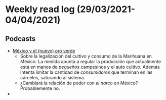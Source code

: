 # Weekly read log (29/03/2021-04/04/2021)

## Podcasts
- [México y el (nuevo) oro verde](https://elhilo.audio/podcast/marihuana-mexico/)
    - Sobre la legalización del cultivo y consumo de la Marihuana en México. La medida apunta a regular la producción que actualmente está en manos de *pequeños* campesinos y el auto cultivo. Además intenta limitar la cantidad de *consumidores* que terminan en las cárceles, saturando al sistema. 
    - ¿Cambiará la relación de poder con *el narco* en México? Probablemente no. 
- 
